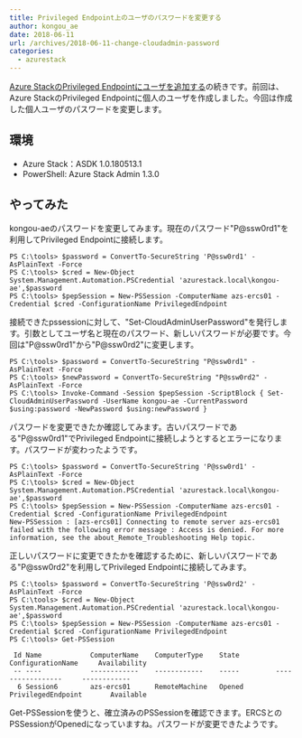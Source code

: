 ```yaml
---
title: Privileged Endpoint上のユーザのパスワードを変更する
author: kongou_ae
date: 2018-06-11
url: /archives/2018-06-11-change-cloudadmin-password
categories:
  - azurestack
---
```



[Azure StackのPrivileged Endpointにユーザを追加する](https://aimless.jp/blog/archives/2018-06-11-add-user-to-pep/)の続きです。前回は、Azure StackのPrivileged Endpointに個人のユーザを作成しました。今回は作成した個人ユーザのパスワードを変更します。

## 環境

- Azure Stack：ASDK 1.0.180513.1
- PowerShell: Azure Stack Admin 1.3.0

## やってみた

kongou-aeのパスワードを変更してみます。現在のパスワード"P@ssw0rd1"を利用してPrivileged Endpointに接続します。

```
PS C:\tools> $password = ConvertTo-SecureString 'P@ssw0rd1' -AsPlainText -Force
PS C:\tools> $cred = New-Object System.Management.Automation.PSCredential 'azurestack.local\kongou-ae',$password
PS C:\tools> $pepSession = New-PSSession -ComputerName azs-ercs01 -Credential $cred -ConfigurationName PrivilegedEndpoint 
```

接続できたpssessionに対して、"Set-CloudAdminUserPassword"を発行します。引数としてユーザ名と現在のパスワード、新しいパスワードが必要です。今回は"P@ssw0rd1"から"P@ssw0rd2"に変更します。

```
PS C:\tools> $password = ConvertTo-SecureString "P@ssw0rd1" -AsPlainText -Force
PS C:\tools> $newPassword = ConvertTo-SecureString "P@ssw0rd2" -AsPlainText -Force
PS C:\tools> Invoke-Command -Session $pepSession -ScriptBlock { Set-CloudAdminUserPassword -UserName kongou-ae -CurrentPassword $using:password -NewPassword $using:newPassword }
```

パスワードを変更できたか確認してみます。古いパスワードである"P@ssw0rd1"でPrivileged Endpointに接続しようとするとエラーになります。パスワードが変わったようです。

```
PS C:\tools> $password = ConvertTo-SecureString 'P@ssw0rd1' -AsPlainText -Force
PS C:\tools> $cred = New-Object System.Management.Automation.PSCredential 'azurestack.local\kongou-ae',$password
PS C:\tools> $pepSession = New-PSSession -ComputerName azs-ercs01 -Credential $cred -ConfigurationName PrivilegedEndpoint 
New-PSSession : [azs-ercs01] Connecting to remote server azs-ercs01 failed with the following error message : Access is denied. For more information, see the about_Remote_Troubleshooting Help topic.
```

正しいパスワードに変更できたかを確認するために、新しいパスワードである"P@ssw0rd2"を利用してPrivileged Endpointに接続してみます。

```
PS C:\tools> $password = ConvertTo-SecureString 'P@ssw0rd2' -AsPlainText -Force
PS C:\tools> $cred = New-Object System.Management.Automation.PSCredential 'azurestack.local\kongou-ae',$password
PS C:\tools> $pepSession = New-PSSession -ComputerName azs-ercs01 -Credential $cred -ConfigurationName PrivilegedEndpoint 
PS C:\tools> Get-PSSession

 Id Name            ComputerName    ComputerType    State         ConfigurationName     Availability
 -- ----            ------------    ------------    -----         -----------------     ------------
  6 Session6        azs-ercs01      RemoteMachine   Opened        PrivilegedEndpoint       Available
```

Get-PSSessionを使うと、確立済みのPSSessionを確認できます。ERCSとのPSSessionがOpenedになっていますね。パスワードが変更できたようです。
